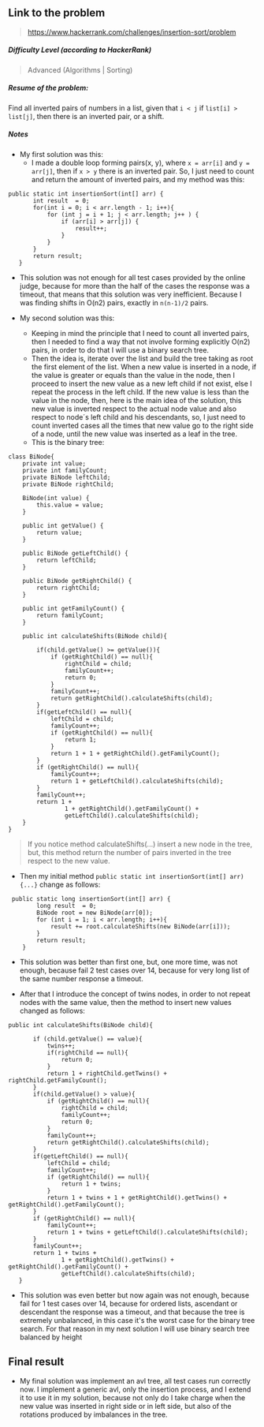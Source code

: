  ## Link to the problem
 
 > https://www.hackerrank.com/challenges/insertion-sort/problem
 
 ##### Difficulty Level (according to HackerRank)
 
 >  Advanced (Algorithms | Sorting)
 
 ##### Resume of the problem:
 Find all inverted pairs of numbers in a list, given that `i < j` if `list[i] > list[j]`,
 then there is an inverted pair, or a shift.
 
 ##### Notes
 - My first solution was this:
   * I made a double loop forming pairs(x, y), where `x = arr[i]` and `y = arr[j]`,
 then if `x > y` there is an inverted pair. So, I just need to count and return the 
 amount of inverted pairs, and my method was this: 
 ```
 public static int insertionSort(int[] arr) {    
        int result  = 0;
        for(int i = 0; i < arr.length - 1; i++){
            for (int j = i + 1; j < arr.length; j++ ) {
                if (arr[i] > arr[j]) {
                    result++;
                }
            }
        }
        return result;
    }
 ```

 
   - This solution was not enough for all test cases provided by the online judge,
     because for more than the half of the cases the response was a timeout, that means 
     that this solution was very inefficient. Because I was finding shifts in O(n2) pairs,
     exactly in `n(n-1)/2` pairs.
 
-  My second solution was this:
   * Keeping in mind the principle that I need to count all inverted pairs, then
 I needed to find a way that not involve forming explicitly O(n2) pairs, in 
 order to do that I will use a binary search tree.
   * Then the idea is, iterate over the list and build the tree taking as root
the first element of the list. When a new value is inserted in a node, if the
value is greater or equals than the value in the node, then I proceed to insert
the new value as a new left child if not exist, else I repeat the process in the 
left child. If the new value is less than the value in the node, then, here is the
main idea of the solution, this new value is inverted respect to the actual node
value and also respect to node´s left child and his descendants, so, I just need
to count inverted cases all the times that new value go to the right side of a 
node, until the new value was inserted as a leaf in the tree.
   * This is the binary tree: 
```
class BiNode{
    private int value;
    private int familyCount;
    private BiNode leftChild;
    private BiNode rightChild;

    BiNode(int value) {
        this.value = value;
    }

    public int getValue() {
        return value;
    }

    public BiNode getLeftChild() {
        return leftChild;
    }

    public BiNode getRightChild() {
        return rightChild;
    }

    public int getFamilyCount() {
        return familyCount;
    }

    public int calculateShifts(BiNode child){

        if(child.getValue() >= getValue()){
            if (getRightChild() == null){
                rightChild = child;
                familyCount++;
                return 0;
            }
            familyCount++;
            return getRightChild().calculateShifts(child);
        }
        if(getLeftChild() == null){
            leftChild = child;
            familyCount++;
            if (getRightChild() == null){
                return 1;
            }
            return 1 + 1 + getRightChild().getFamilyCount();
        }
        if (getRightChild() == null){
            familyCount++;
            return 1 + getLeftChild().calculateShifts(child);
        }
        familyCount++;
        return 1 +
                1 + getRightChild().getFamilyCount() +
                getLeftChild().calculateShifts(child);
    }
}
```
 > If you notice method calculateShifts(...) insert a new node in the tree, but,
 this method return the number of pairs inverted in the tree respect to the new
 value.
 
 
* Then my initial method `public static int insertionSort(int[] arr){...}`
 change as follows:
 ```
  public static long insertionSort(int[] arr) {
         long result  = 0;
         BiNode root = new BiNode(arr[0]);
         for (int i = 1; i < arr.length; i++){
             result += root.calculateShifts(new BiNode(arr[i]));
         }
         return result;
     }
 ```
 
 * This solution was better than first one, but, one more time, was not enough, 
 because fail 2 test cases over 14, because for very long list of the same number
 response a timeout.
 
 * After that I introduce the concept of twins nodes, in order to not repeat
 nodes with the same value, then the method to insert new values changed as follows:
 ```
public int calculateShifts(BiNode child){

        if (child.getValue() == value){
            twins++;
            if(rightChild == null){
                return 0;
            }
            return 1 + rightChild.getTwins() + rightChild.getFamilyCount();
        }
        if(child.getValue() > value){
            if (getRightChild() == null){
                rightChild = child;
                familyCount++;
                return 0;
            }
            familyCount++;
            return getRightChild().calculateShifts(child);
        }
        if(getLeftChild() == null){
            leftChild = child;
            familyCount++;
            if (getRightChild() == null){
                return 1 + twins;
            }
            return 1 + twins + 1 + getRightChild().getTwins() + getRightChild().getFamilyCount();
        }
        if (getRightChild() == null){
            familyCount++;
            return 1 + twins + getLeftChild().calculateShifts(child);
        }
        familyCount++;
        return 1 + twins +
                1 + getRightChild().getTwins() + getRightChild().getFamilyCount() +
                getLeftChild().calculateShifts(child);
    }
```

   * This solution was even better but now again was not enough, 
because fail for 1 test cases over 14, because for ordered lists, 
ascendant or descendant the response was  a timeout, and that 
because the tree is extremely unbalanced, in this case it's the 
worst case for the binary tree search. For that reason in my next
solution I will use binary search tree balanced by height


## Final result

* My final solution was implement an avl tree, all test cases run correctly now.
I implement a generic avl, only the insertion process, and I extend it to use
it in my solution, because not only do I take charge when the new value was 
inserted in right side or in left side, but also of the rotations produced by
imbalances in the tree.